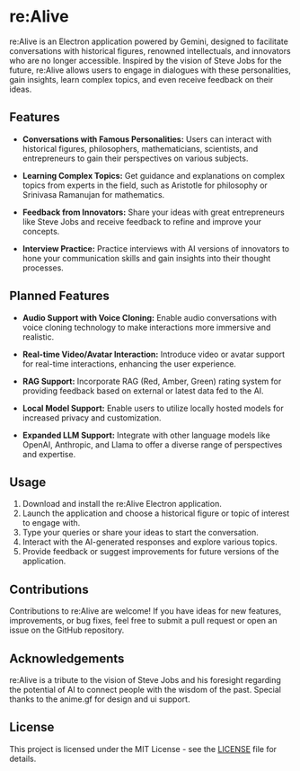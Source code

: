 # re:Alive

re:Alive is an Electron application powered by Gemini, designed to facilitate conversations with historical figures, renowned intellectuals, and innovators who are no longer accessible. Inspired by the vision of Steve Jobs for the future, re:Alive allows users to engage in dialogues with these personalities, gain insights, learn complex topics, and even receive feedback on their ideas.

## Features

- **Conversations with Famous Personalities:** Users can interact with historical figures, philosophers, mathematicians, scientists, and entrepreneurs to gain their perspectives on various subjects.

- **Learning Complex Topics:** Get guidance and explanations on complex topics from experts in the field, such as Aristotle for philosophy or Srinivasa Ramanujan for mathematics.

- **Feedback from Innovators:** Share your ideas with great entrepreneurs like Steve Jobs and receive feedback to refine and improve your concepts.

- **Interview Practice:** Practice interviews with AI versions of innovators to hone your communication skills and gain insights into their thought processes.

## Planned Features

- **Audio Support with Voice Cloning:** Enable audio conversations with voice cloning technology to make interactions more immersive and realistic.

- **Real-time Video/Avatar Interaction:** Introduce video or avatar support for real-time interactions, enhancing the user experience.

- **RAG Support:** Incorporate RAG (Red, Amber, Green) rating system for providing feedback based on external or latest data fed to the AI.

- **Local Model Support:** Enable users to utilize locally hosted models for increased privacy and customization.

- **Expanded LLM Support:** Integrate with other language models like OpenAI, Anthropic, and Llama to offer a diverse range of perspectives and expertise.

## Usage

1. Download and install the re:Alive Electron application.
2. Launch the application and choose a historical figure or topic of interest to engage with.
3. Type your queries or share your ideas to start the conversation.
4. Interact with the AI-generated responses and explore various topics.
5. Provide feedback or suggest improvements for future versions of the application.

## Contributions

Contributions to re:Alive are welcome! If you have ideas for new features, improvements, or bug fixes, feel free to submit a pull request or open an issue on the GitHub repository.

## Acknowledgements

re:Alive is a tribute to the vision of Steve Jobs and his foresight regarding the potential of AI to connect people with the wisdom of the past. Special thanks to the anime.gf  for design and ui support.

## License

This project is licensed under the MIT License - see the [LICENSE](LICENSE) file for details.
